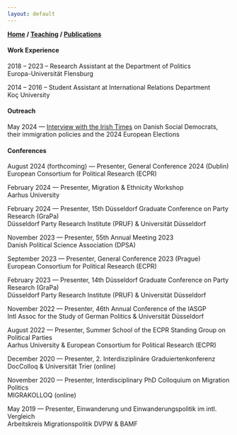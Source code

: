 ```yaml
---
layout: default
---
```

**[Home](./) / [Teaching](./teaching.html) / [Publications](./publications.html)**

#### Work Experience

2018 – 2023 –	Research Assistant at the Department of Politics<br>
	Europa-Universität Flensburg

2014 – 2016 –	Student Assistant at International Relations Department<br>
		Koç University

#### Outreach

May 2024 — [Interview with the Irish Times](https://www.irishtimes.com/world/europe/2024/05/29/how-denmarks-social-democrats-stole-far-right-thunder-on-migration/) on Danish Social Democrats, their immigration policies and the 2024 European Elections

#### Conferences

August 2024 (forthcoming) — Presenter, General Conference 2024 (Dublin)<br>European Consortium for Political Research (ECPR)

February 2024 — Presenter, Migration & Ethnicity Workshop<br>Aarhus University

February 2024 — Presenter, 15th Düsseldorf Graduate Conference on Party Research (GraPa)<br>
Düsseldorf Party Research Institute (PRUF) & Universität Düsseldorf

November 2023 — Presenter, 55th Annual Meeting 2023<br>Danish Political Science Association (DPSA)

September 2023 — Presenter, General Conference 2023 (Prague)<br>European Consortium for Political Research (ECPR)

February 2023 — Presenter, 14th Düsseldorf Graduate Conference on Party Research (GraPa) <br>
Düsseldorf Party Research Institute (PRUF) & Universität Düsseldorf

November 2022 — Presenter, 46th Annual Conference of the IASGP<br>Intl Assoc for the Study of German Politics & Universität Düsseldorf

August 2022 — Presenter, Summer School of the ECPR Standing Group on Political Parties<br>Aarhus University & European Consortium for Political Research (ECPR)

December 2020 — Presenter, 2. Interdisziplinäre Graduiertenkonferenz<br>DocColloq & Universität Trier (online)

November 2020 — Presenter, Interdisciplinary PhD Colloquium on Migration Politics<br>MIGRAKOLLOQ (online)

May 2019 — Presenter, Einwanderung und Einwanderungspolitik im intl. Vergleich<br>Arbeitskreis Migrationspolitik DVPW & BAMF
